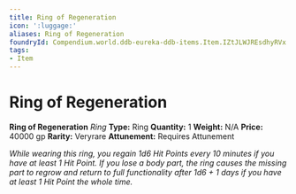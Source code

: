 ```yaml
---
title: Ring of Regeneration
icon: ':luggage:'
aliases: Ring of Regeneration
foundryId: Compendium.world.ddb-eureka-ddb-items.Item.IZtJLWJREsdhyRVx
tags:
- Item
---
```


# Ring of Regeneration

**Ring of Regeneration**
_Ring_
**Type:** Ring
**Quantity:** 1
**Weight:** N/A
**Price:** 40000 gp
**Rarity:** Veryrare
**Attunement:** Requires Attunement

*While wearing this ring, you regain 1d6 Hit Points every 10 minutes if you have at least 1 Hit Point. If you lose a body part, the ring causes the missing part to regrow and return to full functionality after 1d6 + 1 days if you have at least 1 Hit Point the whole time.*